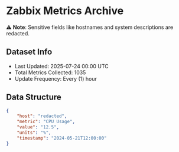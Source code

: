 # Zabbix Metrics Archive

⚠️ **Note**: Sensitive fields like hostnames and system descriptions are redacted.

## Dataset Info
- Last Updated: 2025-07-24 00:00 UTC
- Total Metrics Collected: 1035
- Update Frequency: Every (1) hour

## Data Structure
```json
{
    "host": "redacted",
    "metric": "CPU Usage",
    "value": "12.5",
    "units": "%",
    "timestamp": "2024-05-21T12:00:00"
}
```
